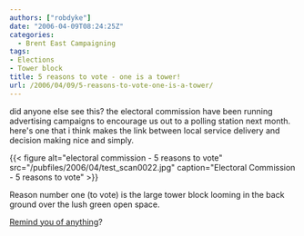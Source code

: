 ```yaml
---
authors: ["robdyke"]
date: "2006-04-09T08:24:25Z"
categories:
  - Brent East Campaigning
tags:
- Elections
- Tower block
title: 5 reasons to vote - one is a tower!
url: /2006/04/09/5-reasons-to-vote-one-is-a-tower/
---
```

did anyone else see this? the electoral commission have been running advertising campaigns to encourage us out to a polling station next month. here's one that i think makes the link between local service delivery and decision making nice and simply.

{{< figure alt="electoral commission - 5 reasons to vote" src="/pubfiles/2006/04/test_scan0022.jpg" caption="Electoral Commission - 5 reasons to vote" >}}

Reason number one (to vote) is the large tower block looming in the back ground over the lush green open space.

[Remind you of anything](http://stopthetower.co.uk/images/stories/artistview2.jpg "from stopthetower.co.uk")?